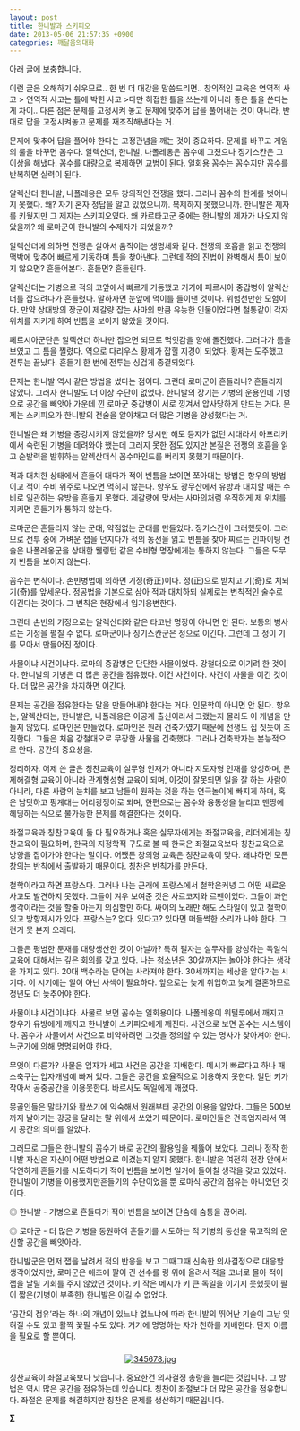 ```yaml
---
layout: post
title: 한니발과 스키피오
date: 2013-05-06 21:57:35 +0900
categories: 깨달음의대화
---
```


  


아래 글에 보충합니다. 


  


이런 글은 오해하기 쉬우므로.. 한 번 더 대강을 말씀드리면.. 창의적인 교육은 연역적 사고 > 연역적 사고는 틀에 박힌 사고 >다만 허접한 틀을 쓰는게 아니라 좋은 틀을 쓴다는게 차이.. 다른 점은 문제를 고정시켜 놓고 문제에 맞추어 답을 풀어내는 것이 아니라, 반대로 답을 고정시켜놓고 문제를 재조직해낸다는 거. 


  


문제에 맞추어 답을 풀어야 한다는 고정관념을 깨는 것이 중요하다. 문제를 바꾸고 게임의 룰을 바꾸면 꼼수다. 알렉산더, 한니발, 나폴레옹은 꼼수에 그쳤으나 징기스칸은 그 이상을 해냈다. 꼼수를 대량으로 복제하면 교범이 된다. 일회용 꼼수는 꼼수지만 꼼수를 반복하면 실력이 된다. 


  


알렉산더 한니발, 나폴레옹은 모두 창의적인 전쟁을 했다. 그러나 꼼수의 한계를 벗어나지 못했다. 왜? 자기 혼자 정답을 알고 있었으니까. 복제하지 못했으니까. 한니발은 제자를 키웠지만 그 제자는 스키피오였다. 왜 카르타고군 중에는 한니발의 제자가 나오지 않았을까? 왜 로마군이 한니발의 수제자가 되었을까? 


  


알렉산더에 의하면 전쟁은 살아서 움직이는 생명체와 같다. 전쟁의 호흡을 읽고 전쟁의 맥박에 맞추어 빠르게 기동하며 틈을 찾아낸다. 그런데 적의 진법이 완벽해서 틈이 보이지 않으면? 흔들어본다. 흔들면? 흔들린다. 


  


알렉산더는 기병으로 적의 코앞에서 빠르게 기동했고 거기에 페르시아 중갑병이 알렉산더를 잡으려다가 흔들렸다. 말하자면 눈앞에 먹이를 들이댄 것이다. 위험천만한 모험이다. 만약 상대방의 장군이 제갈량 잡는 사마의 만큼 유능한 인물이었다면 철통같이 각자 위치를 지키게 하여 빈틈을 보이지 않았을 것이다. 


  


페르시아군단은 알렉산더 하나만 잡으면 되므로 먹잇감을 향해 돌진했다. 그러다가 틈을 보였고 그 틈을 찔렸다. 역으로 다리우스 황제가 잡힐 지경이 되었다. 황제는 도주했고 전투는 끝났다. 흔들기 한 번에 전투는 싱겁게 종결되었다. 


  


문제는 한니발 역시 같은 방법을 썼다는 점이다. 그런데 로마군이 흔들리나? 흔들리지 않았다. 그러자 한니발도 더 이상 수단이 없었다. 한니발의 장기는 기병의 운용인데 기병으로 공간을 빼앗아 가운데 낀 로마군 중갑병이 서로 낑겨서 압사당하게 만드는 거다. 문제는 스키피오가 한니발의 전술을 알아채고 더 많은 기병을 양성했다는 거. 


  


한니발은 왜 기병을 증강시키지 않았을까? 당시만 해도 등자가 없던 시대라서 아프리카에서 숙련된 기병을 데려와야 했는데 그러지 못한 점도 있지만 본질은 전쟁의 호흡을 읽고 순발력을 발휘하는 알렉산더식 꼼수마인드를 버리지 못했기 때문이다. 


  


적과 대치한 상태에서 흔들어 대다가 적이 빈틈을 보이면 쪼아대는 방법은 항우의 방법이고 적이 수비 위주로 나오면 먹히지 않는다. 항우도 광무산에서 유방과 대치할 때는 수비로 일관하는 유방을 흔들지 못했다. 제갈량에 맞서는 사마의처럼 우직하게 제 위치를 지키면 흔들기가 통하지 않는다. 


  


로마군은 흔들리지 않는 군대, 약점없는 군대를 만들었다. 징기스칸이 그러했듯이. 그러므로 전투 중에 가벼운 잽을 던지다가 적의 동선을 읽고 빈틈을 찾아 찌르는 인파이팅 전술은 나폴레옹군을 상대한 웰링턴 같은 수비형 명장에게는 통하지 않는다. 그들은 도무지 빈틈을 보이지 않는다. 


  


꼼수는 변칙이다. 손빈병법에 의하면 기정(奇正)이다. 정(正)으로 받치고 기(奇)로 치되 기(奇)를 앞세운다. 정공법을 기본으로 삼아 적과 대치하되 실제로는 변칙적인 술수로 이긴다는 것이다. 그 변칙은 현장에서 임기응변한다. 


  


그런데 손빈의 기정으로는 알렉산더와 같은 타고난 명장이 아니면 안 된다. 보통의 병사로는 기정을 펼칠 수 없다. 로마군이나 징기스칸군은 정으로 이긴다. 그런데 그 정이 기를 모아서 만들어진 정이다. 


  


사물이냐 사건이냐다. 로마의 중갑병은 단단한 사물이었다. 강철대오로 이기려 한 것이다. 한니발의 기병은 더 많은 공간을 점유했다. 이건 사건이다. 사건이 사물을 이긴 것이다. 더 많은 공간을 차지하면 이긴다. 


  


문제는 공간을 점유한다는 말을 만들어내야 한다는 거다. 인문학이 아니면 안 된다. 항우는, 알렉산더는, 한니발은, 나폴레옹은 이공계 출신이라서 그랬는지 몰라도 이 개념을 만들지 않았다. 로마인은 만들었다. 로마인은 원래 건축가였기 때문에 전쟁도 집 짓듯이 조직한다. 그들은 처음 강철대오로 무장한 사물을 건축했다. 그러나 건축학자는 본능적으로 안다. 공간의 중요성을. 


  


정리하자. 어제 쓴 글은 칭찬교육이 실무형 인재가 아니라 지도자형 인재를 양성하며, 문제해결형 교육이 아니라 관계형성형 교육이 되며, 이것이 잘못되면 일을 잘 하는 사람이 아니라, 다른 사람의 눈치를 보고 남들이 원하는 것을 하는 연극놀이에 빠지게 하며, 혹은 남탓하고 핑계대는 어리광쟁이로 되며, 한편으로는 꼼수와 융통성을 늘리고 맨땅에 헤딩하는 식으로 불가능한 문제를 해결한다는 것이다. 


  


좌절교육과 칭찬교육이 둘 다 필요하거나 혹은 실무자에게는 좌절교육을, 리더에게는 칭찬교육이 필요하며, 한국의 지정학적 구도로 볼 때 한국은 좌절교육보다 칭찬교육으로 방향을 잡아가야 한다는 말이다. 어쨌든 창의형 교육은 칭찬교육이 맞다. 왜냐하면 모든 창의는 반칙에서 출발하기 때문이다. 칭찬은 반칙가를 만든다. 


  


철학이라고 하면 프랑스다. 그러나 나는 근래에 프랑스에서 철학은커녕 그 어떤 새로운 사고도 발견하지 못했다. 그들이 겨우 보여준 것은 사르코지와 르펜이었다. 그들이 과연 생각이라는 것을 할줄 아는지 의심할만 하다. 싸이의 노래만 해도 스타일이 있고 철학이 있고 방향제시가 있다. 프랑스는? 없다. 있다고? 있다면 떠들썩한 소리가 나야 한다. 그런거 못 본지 오래다.


  


그들은 평범한 둔재를 대량생산한 것이 아닐까? 특히 필자는 실무자를 양성하는 독일식 교육에 대해서는 깊은 회의를 갖고 있다. 나는 청소년은 30살까지는 놀아야 한다는 생각을 가지고 있다. 20대 백수라는 단어는 사라져야 한다. 30세까지는 세상을 알아가는 시기다. 이 시기에는 일이 아닌 사색이 필요하다. 앞으로는 늦게 취업하고 늦게 결혼하므로 정년도 더 늦추어야 한다. 


  


사물이냐 사건이냐다. 사물로 보면 꼼수는 일회용이다. 나폴레옹이 워털루에서 깨지고 항우가 유방에게 깨지고 한니발이 스키피오에게 깨진다. 사건으로 보면 꼼수는 시스템이다. 꼼수가 사물에서 사건으로 비약하려면 그것을 정의할 수 있는 명사가 찾아져야 한다. 누군가에 의해 명명되어야 한다. 


  


무엇이 다른가? 사물은 입자가 세고 사건은 공간을 지배한다. 메시가 빠르다고 하나 패스축구는 입자개념에 빠져 있다. 그들은 공간을 효율적으로 이용하지 못한다. 일단 키가 작아서 공중공간을 이용못한다. 바르사도 독일에게 깨졌다. 


  


몽골인들은 말타기와 활쏘기에 익숙해서 원래부터 공간의 이용을 알았다. 그들은 500보까지 날아가는 강궁을 달리는 말 위에서 쏘았기 때문이다. 로마인들은 건축업자라서 역시 공간의 의미를 알았다. 


  


그러므로 그들은 한니발의 꼼수가 바로 공간의 활용임을 꿰뚫어 보았다. 그러나 정작 한니발 자신은 자신이 어떤 방법으로 이겼는지 알지 못했다. 한니발은 여전히 전장 안에서 막연하게 흔들기를 시도하다가 적이 빈틈을 보이면 일거에 들이칠 생각을 갖고 있었다. 한니발이 기병을 이용했지만흔들기의 수단이었을 뿐 로마식 공간의 점유는 아니었던 것이다. 



◎ 한니발 - 기병으로 흔들다가 적이 빈틈을 보이면 단숨에 숨통을 끊어라. 

◎ 로마군 - 더 많은 기병을 동원하여 흔들기를 시도하는 적 기병의 동선을 묶고적의 운신할 공간을 빼앗아라. 



한니발군은 먼저 잽을 날려서 적의 반응을 보고 그때그때 신속한 의사결정으로 대응할 생각이었지만, 로마군은 애초에 팔이 긴 선수를 링 위에 올려서 적을 코너로 몰아 적이 잽을 날릴 기회를 주지 않았던 것이다. 키 작은 메시가 키 큰 독일을 이기지 못했듯이 팔이 짧은(기병이 부족한) 한니발은 이길 수 없었다. 



‘공간의 점유’라는 하나의 개념이 있느냐 없느냐에 따라 한니발의 뛰어난 기술이 그냥 잊혀질 수도 있고 활짝 꽃필 수도 있다. 거기에 명명하는 자가 천하를 지배한다. 단지 이름을 필요로 할 뿐이다. 


  




 ###


  




<p align="center">
  <a href="?mid=DonOh"><img alt="345678.jpg" src="assets/attach/images/198/727/315/55.JPG" /> <br /></a> 
  
  <p>
  </p> 칭찬교육이 좌절교육보다 낫습니다. 중요한건 의사결정 총량을 늘리는 것입니다. 그 방법은 역시 많은 공간을 점유하는데 있습니다. 칭찬이 좌절보다 더 많은 공간을 점유합니다. 좌절은 문제를 해결하지만 칭찬은 문제를 생산하기 때문입니다. 
  
  <p>
  </p>
  
  <p>
    <b>∑</b> <br /><br />
  </p>
  
  <p>
  </p>
  
  <p>
  </p>
  
  <p>
  </p>
  
  <p>
  </p>
  
  <p>
  </p>
  
  <p>
  </p>
  
  <p>
  </p>
  
  <p>
  </p>
  
  <p>
  </p>
  
  <p>
  </p>
  
  <p>
  </p>
</p>
